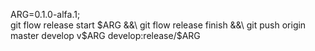 ARG=0.1.0-alfa.1;\
 git flow release start $ARG &&\
 git flow release finish &&\
 git push origin master develop v$ARG develop:release/$ARG
